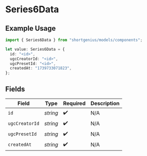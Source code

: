 # Series6Data

## Example Usage

```typescript
import { Series6Data } from "shortgenius/models/components";

let value: Series6Data = {
  id: "<id>",
  ugcCreatorId: "<id>",
  ugcPresetId: "<id>",
  createdAt: "1739733071823",
};
```

## Fields

| Field              | Type               | Required           | Description        |
| ------------------ | ------------------ | ------------------ | ------------------ |
| `id`               | *string*           | :heavy_check_mark: | N/A                |
| `ugcCreatorId`     | *string*           | :heavy_check_mark: | N/A                |
| `ugcPresetId`      | *string*           | :heavy_check_mark: | N/A                |
| `createdAt`        | *string*           | :heavy_check_mark: | N/A                |